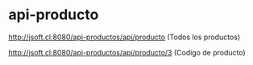 # api-producto


http://jsoft.cl:8080/api-productos/api/producto (Todos los productos)

http://jsoft.cl:8080/api-productos/api/producto/3 (Codigo de producto)
